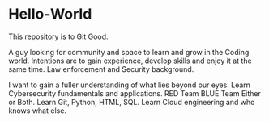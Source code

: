 # Hello-World
This repository is to Git Good.

A guy looking for community and space to learn and grow in the Coding world. Intentions are to gain experience, develop skills and enjoy it at the same time.
Law enforcement and Security background.

I want to gain a fuller understanding of what lies beyond our eyes.
Learn Cybersecurity fundamentals and applications. RED Team BLUE Team Either or Both.
Learn Git, Python, HTML, SQL. Learn Cloud engineering and who knows what else.
